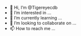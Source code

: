 - 👋 Hi, I’m @Tigereyecdb
- 👀 I’m interested in ...
- 🌱 I’m currently learning ...
- 💞️ I’m looking to collaborate on ...
- 📫 How to reach me ...

<!---
Tigereyecdb/Tigereyecdb is a ✨ special ✨ repository because its `README.md` (this file) appears on your GitHub profile.
You can click the Preview link to take a look at your changes.
--->
